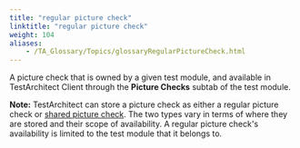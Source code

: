 ```yaml
--- 
title: "regular picture check"
linktitle: "regular picture check"
weight: 104
aliases: 
    - /TA_Glossary/Topics/glossaryRegularPictureCheck.html
---
```


A picture check that is owned by a given test module, and available in TestArchitect Client through the **Picture Checks** subtab of the test module.

**Note:** TestArchitect can store a picture check as either a regular picture check or [shared picture check](/TA_Glossary/Topics/glossarySharedPictureCheck.html). The two types vary in terms of where they are stored and their scope of availability. A regular picture check's availability is limited to the test module that it belongs to.

